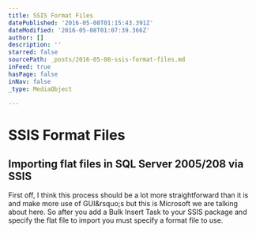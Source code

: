 ```yaml
---
title: SSIS Format Files
datePublished: '2016-05-08T01:15:43.391Z'
dateModified: '2016-05-08T01:07:39.366Z'
author: []
description: ''
starred: false
sourcePath: _posts/2016-05-08-ssis-format-files.md
inFeed: true
hasPage: false
inNav: false
_type: MediaObject

---
```

# SSIS Format Files

<article style=""><h1>Importing flat files in SQL Server 2005/208 via SSIS</h1><p>First off, I think this process should be a lot more straightforward than it is and make more use of GUI&amp;rsquo;s but this is Microsoft we are talking about here. So after you add a Bulk Insert Task to your SSIS package and specify the flat file to import you must specify a format file to use.</p></article>